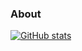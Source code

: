 ### About


[![GitHub stats](https://github-readme-stats.vercel.app/api?username=johncurcio&count_private=true&show_icons=true&theme=tokyonight)](https://github.com/johncurcio)
